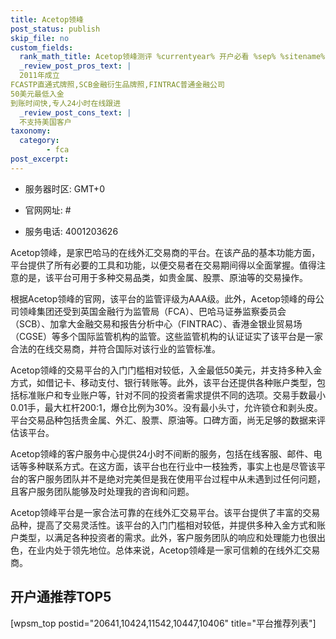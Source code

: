 ```yaml
---
title: Acetop领峰
post_status: publish
skip_file: no
custom_fields:
  rank_math_title: Acetop领峰测评 %currentyear% 开户必看 %sep% %sitename%
  _review_post_pros_text: |
  2011年成立
FCASTP直通式牌照,SCB金融衍生品牌照,FINTRAC普通金融公司
50美元最低入金
到账时间快,专人24小时在线跟进
  _review_post_cons_text: |
  不支持美国客户
taxonomy:
  category:
        - fca
post_excerpt: 
---
```

* 服务器时区: GMT+0

* 官网网址: #

* 服务电话: 4001203626

Acetop领峰，是家巴哈马的在线外汇交易商的平台。在该产品的基本功能方面，平台提供了所有必要的工具和功能，以便交易者在交易期间得以全面掌握。值得注意的是，该平台可用于多种交易品类，如贵金属、股票、原油等的交易操作。

根据Acetop领峰的官网，该平台的监管评级为AAA级。此外，Acetop领峰的母公司领峰集团还受到英国金融行为监管局（FCA）、巴哈马证券监察委员会（SCB）、加拿大金融交易和报告分析中心（FINTRAC）、香港金银业贸易场（CGSE）等多个国际监管机构的监管。这些监管机构的认证证实了该平台是一家合法的在线交易商，并符合国际对该行业的监管标准。

Acetop领峰的交易平台的入门门槛相对较低，入金最低50美元，并支持多种入金方式，如借记卡、移动支付、银行转账等。此外，该平台还提供各种账户类型，包括标准账户和专业账户等，针对不同的投资者需求提供不同的选项。交易手数最小0.01手，最大杠杆200:1，爆仓比例为30%。没有最小头寸，允许锁仓和剥头皮。平台交易品种包括贵金属、外汇、股票、原油等。口碑方面，尚无足够的数据来评估该平台。

Acetop领峰的客户服务中心提供24小时不间断的服务，包括在线客服、邮件、电话等多种联系方式。在这方面，该平台也在行业中一枝独秀，事实上也是尽管该平台的客户服务团队并不是绝对完美但是我在使用平台过程中从未遇到过任何问题，且客户服务团队能够及时处理我的咨询和问题。

Acetop领峰平台是一家合法可靠的在线外汇交易平台。该平台提供了丰富的交易品种，提高了交易灵活性。该平台的入门门槛相对较低，并提供多种入金方式和账户类型，以满足各种投资者的需求。此外，客户服务团队的响应和处理能力也很出色，在业内处于领先地位。总体来说，Acetop领峰是一家可信赖的在线外汇交易商。

## 开户通推荐TOP5

[wpsm_top postid="20641,10424,11542,10447,10406" title="平台推荐列表"]